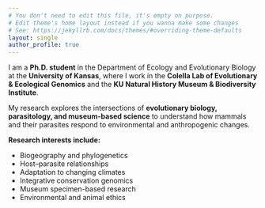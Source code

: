 ```yaml
---
# You don't need to edit this file, it's empty on purpose.
# Edit theme's home layout instead if you wanna make some changes
# See: https://jekyllrb.com/docs/themes/#overriding-theme-defaults
layout: single
author_profile: true
---
```

I am a **Ph.D. student** in the Department of Ecology and Evolutionary Biology at the **University of Kansas**, where I work in the **Colella Lab of Evolutionary & Ecological Genomics** and the **KU Natural History Museum & Biodiversity Institute**.  

My research explores the intersections of **evolutionary biology, parasitology, and museum-based science** to understand how mammals and their parasites respond to environmental and anthropogenic changes.  

**Research interests include:**
- Biogeography and phylogenetics  
- Host–parasite relationships  
- Adaptation to changing climates  
- Integrative conservation genomics  
- Museum specimen-based research  
- Environmental and animal ethics  
